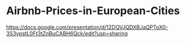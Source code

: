 # Airbnb-Prices-in-European-Cities

https://docs.google.com/presentation/d/12DQVJQDXBJaQPToX0-3S3ypstL0Ft3tZnBuCABH6Qck/edit?usp=sharing
